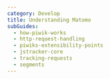 ```yaml
---
category: Develop
title: Understanding Matomo
subGuides:
  - how-piwik-works
  - http-request-handling
  - piwiks-extensibility-points
  - jstracker-core
  - tracking-requests
  - segments
---
```


